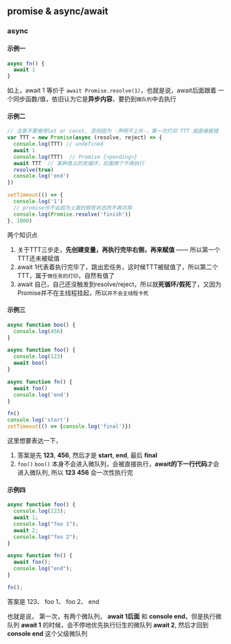 ## promise & async/await

### async

#### 示例一

```javascript
async fn() {
  await 1
}
```

如上，await 1 等价于 `await Promise.resolve(1)`，也就是说，await后面跟着 一个同步函数/值，依旧认为它是**异步内容**，要扔到`微队列`中去执行


#### 示例二

```js
// 注意不要使用let or const, 否则因为 ·声明不上升·，第一次打印 TTT 就直接报错
var TTT = new Promise(async (resolve, reject) => {
  console.log(TTT) // undefined
  await 1
  console.log(TTT)  // Promise {<pending>}
  await TTT  // 某种意义的死循环，后面两个不再执行
  resolve(true)
  console.log('end')
})

setTimeout(() => {
  console.log('1')
  // promise也不会因为上面的假死状态而不再可用
  console.log(Promise.resolve('finish'))
}, 1000)
```

两个知识点
1. 关于TTT三步走，**先创建变量，再执行完毕右侧，再来赋值** —— 所以第一个TTT还未被赋值
2. await 1代表着执行完毕了，跳出宏任务，这时候TTT被赋值了，所以第二个TTT，属于`微任务的打印`，自然有值了
3. await 自己，自己还没触发到resolve/reject，所以就**死循环/假死**了，又因为Promise并不在主线程挂起，所以`并不会主线程卡死`


#### 示例三

```js
async function boo() {
  console.log(456)
}

async function foo() {
  console.log(123)
  await boo()
}

async function fn() {
  await foo()
  console.log('end')
}

fn()
console.log('start')
setTimeout(() => {console.log('final')})
```

这里想要表达一下，
1. 答案是先 **123**, **456**, 然后才是 **start**, **end**, 最后 **final**
2. `foo()` `boo()` 本身不会进入微队列，会被直接执行，**await的下一行代码**才会进入微队列, 所以 **123**  **456** 会一次性执行完


#### 示例四

```js
async function foo() {
  console.log(123);
  await 1;
  console.log("foo 1");
  await 2;
  console.log("foo 2");
}

async function fn() {
  await foo();
  console.log("end");
}

fn();
```

答案是 123、 foo 1、 foo 2、 end

也就是说， 第一次，有两个微队列， **await 1后面** 和 **console end**，但是执行微队列 **await 1** 的时候，会不停地优先执行衍生的微队列 **await 2**, 然后才回到 **console end** 这个父级微队列